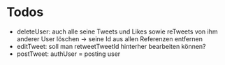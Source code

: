# Todos

- deleteUser: auch alle seine Tweets und Likes sowie reTweets von ihm anderer User löschen -> seine Id aus allen Referenzen entfernen
- editTweet: soll man retweetTweetId hinterher bearbeiten können?
- postTweet: authUser = posting user
